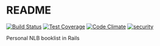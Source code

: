 # README

[![Build Status](https://travis-ci.org/toyray/nlbdby.svg?branch=master)](https://travis-ci.org/toyray/nlbdby) [![Test Coverage](https://codeclimate.com/github/toyray/nlbdby/badges/coverage.svg)](https://codeclimate.com/github/toyray/nlbdby/coverage) [![Code Climate](https://codeclimate.com/github/toyray/nlbdby/badges/gpa.svg)](https://codeclimate.com/github/toyray/nlbdby) [![security](https://hakiri.io/github/toyray/nlbdby/master.svg)](https://hakiri.io/github/toyray/nlbdby/master)

Personal NLB booklist in Rails
